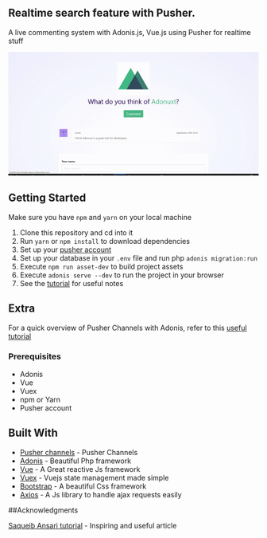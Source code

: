 ## Realtime search feature with Pusher.

A live commenting system with Adonis.js, Vue.js using Pusher for realtime stuff 

![application screenshot](public/images/live_comments_adonis_pusher.gif "A live commenting system with Adonis.js, Vue.js and Pusher")


## Getting Started
Make sure you have `npm` and `yarn` on your local machine

1.  Clone this repository and cd into it
2.  Run `yarn` or `npm install` to download dependencies
3.  Set up your [pusher account](https://dashboard.pusher.com/accounts/sign_up)
4.  Set up your database in your `.env` file and run php `adonis migration:run`
5.  Execute `npm run asset-dev` to build project assets
6.  Execute `adonis serve --dev` to run the project in your browser
7.  See the [tutorial](https://pusher.com/tutorials/live-commenting-adonis-vue) for useful notes 

## Extra
For a quick overview of Pusher Channels with Adonis, refer to this [useful tutorial](https://pusher.com/tutorials/pusher-channels-adonis)

### Prerequisites

* Adonis
* Vue
* Vuex
* npm or Yarn
* Pusher account


## Built With

* [Pusher channels](https://pusher.com/channels) - Pusher Channels
* [Adonis](https://adonisjs.com/) - Beautiful Php framework
* [Vue](https://vuejs.org/) - A Great reactive Js framework
* [Vuex](https://vuejs.org/) - Vuejs state management made simple
* [Bootstrap](https://getbootstrap.com) - A beautiful Css framework
* [Axios](https://vuejs.org/) - A Js library to handle ajax requests easily

##Acknowledgments

[Saqueib Ansari tutorial](https://www.qcode.in/getting-started-vue-js-making-comment-app/) - Inspiring and useful article
